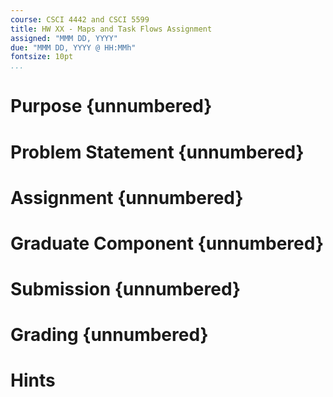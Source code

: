 ```yaml
---
course: CSCI 4442 and CSCI 5599
title: HW XX - Maps and Task Flows Assignment
assigned: "MMM DD, YYYY"
due: "MMM DD, YYYY @ HH:MMh"
fontsize: 10pt
...
```


# Purpose {unnumbered}

# Problem Statement {unnumbered}

# Assignment {unnumbered}

# Graduate Component {unnumbered}

# Submission {unnumbered}

# Grading {unnumbered}

# Hints
